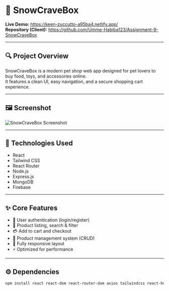 # 🐾 SnowCraveBox

**Live Demo:** https://keen-zuccutto-a95ba4.netlify.app/  
**Repository (Client):** https://github.com/Umme-Habiba123/Assignment-9-SnowCraveBox

---

## 🔍 Project Overview
SnowCraveBox is a modern pet shop web app designed for pet lovers to buy food, toys, and accessories online.  
It features a clean UI, easy navigation, and a secure shopping cart experience.

---

## 🖼 Screenshot
![SnowCraveBox Screenshot](https://i.ibb.co.com/9JxsBWr/pic-2.jpg)

---

## 🧰 Technologies Used
- React  
- Tailwind CSS  
- React Router  
- Node.js  
- Express.js  
- MongoDB  
- Firebase  

---

## ✨ Core Features
- 🐶 User authentication (login/register)  
- 🛒 Product listing, search & filter  
- 💳 Add to cart and checkout  
- 🧾 Product management system (CRUD)  
- 📱 Fully responsive layout  
- ⚡ Optimized for performance  

---

## ⚙️ Dependencies
```bash
npm install react react-dom react-router-dom axios tailwindcss react-hook-form classnames
